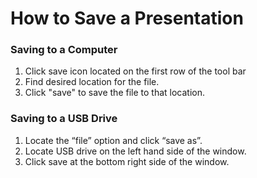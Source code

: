 # How to Save a Presentation
### Saving to a Computer
1. Click save icon located on the first row of the tool bar
2. Find desired location for the file.
3. Click "save" to save the file to that location.

### Saving to a USB Drive
1. Locate the “file” option and click “save as”.
2. Locate USB drive on the left hand side of the window.
3. Click save at the bottom right side of the window.
